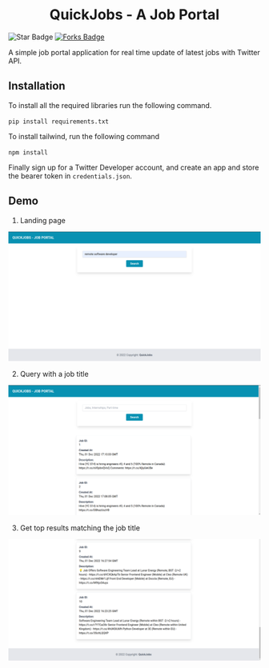 <h1 align="center"> QuickJobs - A Job Portal</h1>

<img src="https://img.shields.io/static/v1?label=%F0%9F%8C%9F&message=If%20Useful&style=style=flat&color=BC4E99" alt="Star Badge"/>
<a href="https://github.com/abhisheknaiidu/awesome-github-profile-readme/network/members"><img src="https://img.shields.io/github/forks/abhisheknaiidu/awesome-github-profile-readme" alt="Forks Badge"/></a>

A simple job portal application for real time update of latest jobs with Twitter API.

## Installation
To install all the required libraries run the following command.

`pip install requirements.txt`

To install tailwind, run the following command

`npm install`

Finally sign up for a Twitter Developer account, and create an app and store the bearer token in `credentials.json`.

## Demo

1. Landing page

<img alt="Landing" src="assets/1.png"> </img>

2. Query with a job title

<img alt="auth" src="assets/2.png"> </img>

3. Get top results matching the job title

<img alt="tasks" src="assets/3.png"> </img>
